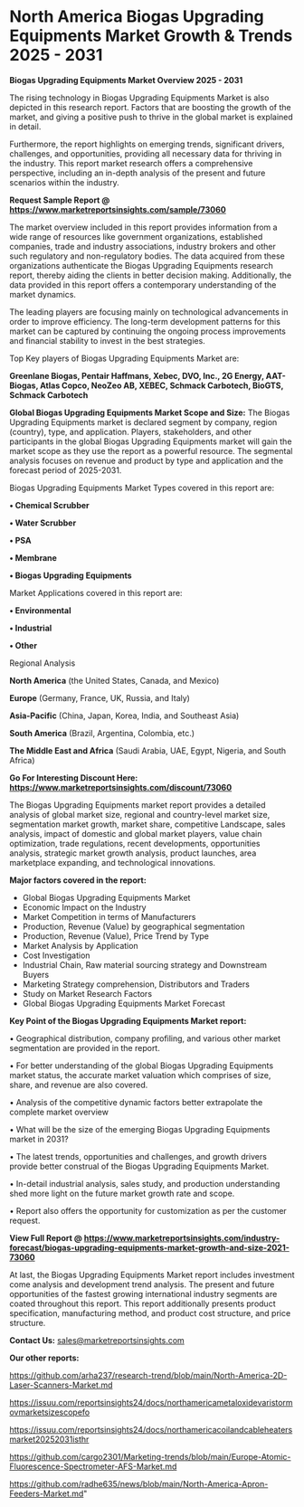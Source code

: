 # North America Biogas Upgrading Equipments Market Growth & Trends 2025 - 2031

<Strong> Biogas Upgrading Equipments Market Overview 2025 - 2031</strong>

The rising technology in Biogas Upgrading Equipments Market is also depicted in this research report. Factors that are boosting the growth of the market, and giving a positive push to thrive in the global market is explained in detail.

Furthermore, the report highlights on emerging trends, significant drivers, challenges, and opportunities, providing all necessary data for thriving in the industry. This report market research offers a comprehensive perspective, including an in-depth analysis of the present and future scenarios within the industry.

<strong>Request Sample Report @ <a href=https://www.marketreportsinsights.com/sample/73060>https://www.marketreportsinsights.com/sample/73060</a></strong>

The market overview included in this report provides information from a wide range of resources like government organizations, established companies, trade and industry associations, industry brokers and other such regulatory and non-regulatory bodies. The data acquired from these organizations authenticate the Biogas Upgrading Equipments research report, thereby aiding the clients in better decision making. Additionally, the data provided in this report offers a contemporary understanding of the market dynamics.

The leading players are focusing mainly on technological advancements in order to improve efficiency. The long-term development patterns for this market can be captured by continuing the ongoing process improvements and financial stability to invest in the best strategies.

Top Key players of Biogas Upgrading Equipments Market are:

<strong>Greenlane Biogas, Pentair Haffmans, Xebec, DVO, Inc., 2G Energy, AAT-Biogas, Atlas Copco, NeoZeo AB, XEBEC, Schmack Carbotech, BioGTS, Schmack Carbotech</strong>

<strong><b>Global Biogas Upgrading Equipments Market Scope and Size:</b></strong>
The Biogas Upgrading Equipments market is declared segment by company, region (country), type, and application. Players, stakeholders, and other participants in the global Biogas Upgrading Equipments market will gain the market scope as they use the report as a powerful resource. The segmental analysis focuses on revenue and product by type and application and the forecast period of 2025-2031.

Biogas Upgrading Equipments Market Types covered in this report are:

<strong>• Chemical Scrubber

• Water Scrubber

• PSA

• Membrane

• Biogas Upgrading Equipments</strong>

Market Applications covered in this report are:

<strong>• Environmental

• Industrial

• Other</strong> 

Regional Analysis

<strong>North America</strong> (the United States, Canada, and Mexico)

<strong>Europe</strong> (Germany, France, UK, Russia, and Italy)

<strong>Asia-Pacific</strong> (China, Japan, Korea, India, and Southeast Asia)

<strong>South America</strong> (Brazil, Argentina, Colombia, etc.)

<strong>The Middle East and Africa</strong> (Saudi Arabia, UAE, Egypt, Nigeria, and South Africa)

<strong>Go For Interesting Discount Here: <a href=https://www.marketreportsinsights.com/discount/73060>https://www.marketreportsinsights.com/discount/73060</a></strong>

The Biogas Upgrading Equipments market report provides a detailed analysis of global market size, regional and country-level market size, segmentation market growth, market share, competitive Landscape, sales analysis, impact of domestic and global market players, value chain optimization, trade regulations, recent developments, opportunities analysis, strategic market growth analysis, product launches, area marketplace expanding, and technological innovations.

<strong><b>Major factors covered in the report:</b></strong>
<ul>
  <li>Global Biogas Upgrading Equipments Market </li>
  <li>Economic Impact on the Industry</li>
  <li>Market Competition in terms of Manufacturers</li>
  <li>Production, Revenue (Value) by geographical segmentation</li>
  <li>Production, Revenue (Value), Price Trend by Type</li>
  <li>Market Analysis by Application</li>
  <li>Cost Investigation</li>
  <li>Industrial Chain, Raw material sourcing strategy and Downstream Buyers</li>
  <li>Marketing Strategy comprehension, Distributors and Traders</li>
  <li>Study on Market Research Factors</li>
  <li>Global Biogas Upgrading Equipments Market Forecast</li>
</ul>

<strong><b>Key Point of the Biogas Upgrading Equipments Market report:</b></strong>

• Geographical distribution, company profiling, and various other market segmentation are provided in the report.

• For better understanding of the global Biogas Upgrading Equipments market status, the accurate market valuation which comprises of size, share, and revenue are also covered.

• Analysis of the competitive dynamic factors better extrapolate the complete market overview

• What will be the size of the emerging Biogas Upgrading Equipments market in 2031?

• The latest trends, opportunities and challenges, and growth drivers provide better construal of the Biogas Upgrading Equipments Market.

• In-detail industrial analysis, sales study, and production understanding shed more light on the future market growth rate and scope.

• Report also offers the opportunity for customization as per the customer request.

<strong><b>View Full Report @ <a href=https://www.marketreportsinsights.com/industry-forecast/biogas-upgrading-equipments-market-growth-and-size-2021-73060>https://www.marketreportsinsights.com/industry-forecast/biogas-upgrading-equipments-market-growth-and-size-2021-73060</a></b></strong>


At last, the Biogas Upgrading Equipments Market report includes investment come analysis and development trend analysis. The present and future opportunities of the fastest growing international industry segments are coated throughout this report. This report additionally presents product specification, manufacturing method, and product cost structure, and price structure.

<strong>Contact Us:</strong>
sales@marketreportsinsights.com

<strong>Our other reports:</strong>

<a href=https://github.com/arha237/research-trend/blob/main/North-America-2D-Laser-Scanners-Market.md>https://github.com/arha237/research-trend/blob/main/North-America-2D-Laser-Scanners-Market.md</a>

<a href=https://issuu.com/reportsinsights24/docs/northamericametaloxidevaristormovmarketsizescopefo>https://issuu.com/reportsinsights24/docs/northamericametaloxidevaristormovmarketsizescopefo</a>

<a href=https://issuu.com/reportsinsights24/docs/northamericacoilandcableheatersmarket20252031isthr>https://issuu.com/reportsinsights24/docs/northamericacoilandcableheatersmarket20252031isthr</a>

<a href=https://github.com/cargo2301/Marketing-trends/blob/main/Europe-Atomic-Fluorescence-Spectrometer-AFS-Market.md>https://github.com/cargo2301/Marketing-trends/blob/main/Europe-Atomic-Fluorescence-Spectrometer-AFS-Market.md</a>

<a href=https://github.com/radhe635/news/blob/main/North-America-Apron-Feeders-Market.md>https://github.com/radhe635/news/blob/main/North-America-Apron-Feeders-Market.md</a>"
